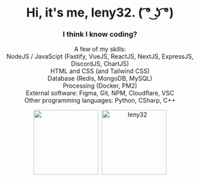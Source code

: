 <h1 align="center">Hi, it's me, leny32. ( ͡° ͜ʖ ͡°) </h1>
<h3 align="center">I think I know coding?</h3>
<p align="center">
    A few of my skills:<br>
    NodeJS / JavaScipt (Fastify, VueJS, ReactJS, NextJS, ExpressJS, DiscordJS, ChartJS)<br>
    HTML and CSS (and Tailwind CSS)<br>
    Database (Redis, MongoDB, MySQL)<br>
    Processing (Docker, PM2)<br>
    External software: Figma, Git, NPM, Cloudflare, VSC<br>
    Other programming languages: Python, CSharp, C++
</p>
<p align="center">
    <img height="150px" src="https://github-readme-stats.vercel.app/api?username=leny32&show_icons=true&count_private=true&theme=radical&hide=issues,contribs" />&nbsp;
    <img height="150px" src="https://github-readme-stats.vercel.app/api/top-langs/?username=leny32&layout=compact&count_private=true&theme=radical" alt="leny32" />
</p>

